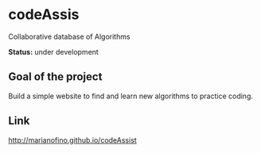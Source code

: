 # codeAssis

Collaborative database of Algorithms

**Status:** under development

## Goal of the project

Build a simple website to find and learn new algorithms to practice coding.

## Link

http://marianofino.github.io/codeAssist
